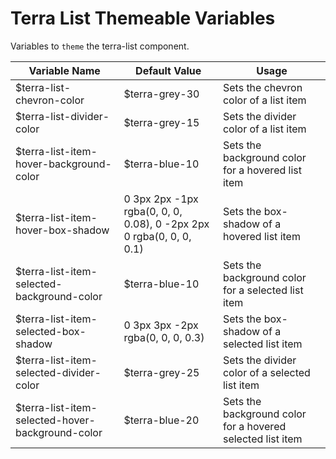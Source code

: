 # Terra List Themeable Variables

Variables to `theme` the terra-list component.

| Variable Name | Default Value | Usage |
|---|---|----|
| $terra-list-chevron-color                        | $terra-grey-30      | Sets the chevron color of a list item |
| $terra-list-divider-color                        | $terra-grey-15      | Sets the divider color of a list item |
| $terra-list-item-hover-background-color          | $terra-blue-10      | Sets the background color for a hovered list item |
| $terra-list-item-hover-box-shadow                | 0 3px 2px -1px rgba(0, 0, 0, 0.08), 0 -2px 2px 0 rgba(0, 0, 0, 0.1) | Sets the box-shadow of a hovered list item |
| $terra-list-item-selected-background-color       | $terra-blue-10      | Sets the background color for a selected list item  |
| $terra-list-item-selected-box-shadow             | 0 3px 3px -2px rgba(0, 0, 0, 0.3) | Sets the box-shadow of a selected list item  |
| $terra-list-item-selected-divider-color          | $terra-grey-25      | Sets the divider color of a selected list item |
|$terra-list-item-selected-hover-background-color  | $terra-blue-20      | Sets the background color for a hovered selected list item  |
